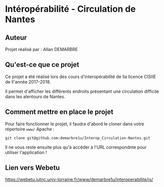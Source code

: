 # Intéropérabilité - Circulation de Nantes

## Auteur

Projet réalisé par : Allan DEMARBRE

## Qu'est-ce que ce projet

Ce projet a été réalisé lors des cours d'interopérabilité de lla licence CISIIE de ll'année 2017-2018.

Il permet d'afficher les différents endroits présentant une circulation difficile dans les alentours de Nantes.

## Comment mettre en place le projet

Pour faire fonctionner le projet, il faudra d'abord le cloner dans votre répertoire `www/` Apache :

```
git clone git@github.com:demarbre1u/Interop_Circulation-Nantes.git
```

Il ne vous reste ensuite plus qu'à accéder à l'URL correspondnte pour utiliser l'application !

## Lien vers Webetu

https://webetu.iutnc.univ-lorraine.fr/www/demarbre1u/interoperabilite/js/
